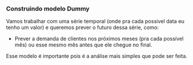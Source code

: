 ### Construindo modelo Dummy

Vamos trabalhar com uma série temporal (onde pra cada possivel data eu tenho um valor) e queremos prever o futuro dessa série, como:

- Prever a demanda de clientes nos próximos meses (pra cada possível mês) ou esse mesmo mês antes que ele chegue no final. </br>

Esse modelo é importante pois é a análise mais simples que pode ser feita.
